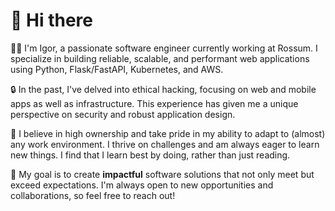 # 👋 Hi there

👨‍💻 I'm Igor, a passionate software engineer currently working at Rossum. I specialize in building reliable, scalable, and performant web applications using Python, Flask/FastAPI, Kubernetes, and AWS.

🔒 In the past, I've delved into ethical hacking, focusing on web and mobile apps as well as infrastructure. This experience has given me a unique perspective on security and robust application design.

🚀 I believe in high ownership and take pride in my ability to adapt to (almost) any work environment. I thrive on challenges and am always eager to learn new things. I find that I learn best by doing, rather than just reading.

🌟 My goal is to create **impactful** software solutions that not only meet but exceed expectations. I'm always open to new opportunities and collaborations, so feel free to reach out!
```

